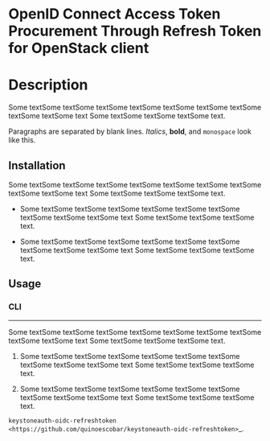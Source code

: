 
# OpenID Connect Access Token Procurement Through Refresh Token for OpenStack client


Description
===========
Some textSome textSome textSome textSome textSome textSome textSome textSome textSome text
Some textSome textSome textSome text.




Paragraphs are separated by blank lines. *Italics*, **bold**,
and ``monospace`` look like this.


## Installation


Some textSome textSome textSome textSome textSome textSome textSome textSome textSome text
Some textSome textSome textSome text.

* Some textSome textSome textSome textSome textSome textSome textSome textSome textSome text Some textSome textSome textSome text.


* Some textSome textSome textSome textSome textSome textSome textSome textSome textSome text Some textSome textSome textSome text.

## Usage


### CLI
---

Some textSome textSome textSome textSome textSome textSome textSome textSome textSome text
Some textSome textSome textSome text.

1. Some textSome textSome textSome textSome textSome textSome textSome textSome textSome text
Some textSome textSome textSome text.

2. Some textSome textSome textSome textSome textSome textSome textSome textSome textSome text
Some textSome textSome textSome text.

`keystoneauth-oidc-refreshtoken <https://github.com/quinoescobar/keystoneauth-oidc-refreshtoken>`_.
